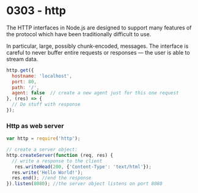 # 0303 - http

The HTTP interfaces in Node.js are designed to support many features of the protocol which have been traditionally difficult to use. 

In particular, large, possibly chunk-encoded, messages. The interface is careful to never buffer entire requests or responses — the user is able to stream data.

```js
http.get({
  hostname: 'localhost',
  port: 80,
  path: '/',
  agent: false  // create a new agent just for this one request
}, (res) => {
  // Do stuff with response
});
```


### Http as web server
``` js
var http = require('http');

// create a server object:
http.createServer(function (req, res) {
  // write a response to the client
   res.writeHead(200, {'Content-Type': 'text/html'});
  res.write('Hello World!'); 
  res.end(); //end the response
}).listen(8080); //the server object listens on port 8080
```
